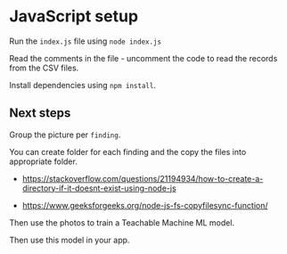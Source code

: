# JavaScript setup

Run the `index.js` file using `node index.js`

Read the comments in the file - uncomment the code to read the records from the CSV files.

Install dependencies using `npm install`.


## Next steps

Group the picture per `finding`.

You can create folder for each finding and the copy the files into appropriate folder. 

* https://stackoverflow.com/questions/21194934/how-to-create-a-directory-if-it-doesnt-exist-using-node-js

* https://www.geeksforgeeks.org/node-js-fs-copyfilesync-function/


Then use the photos to train a Teachable Machine ML model.

Then use this model in your app.